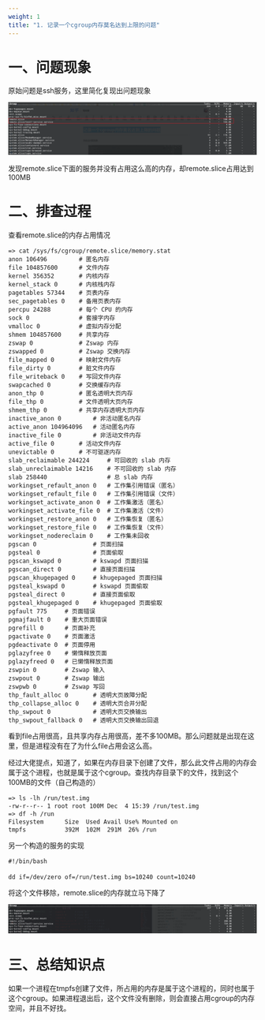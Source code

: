 ```yaml
---
weight: 1
title: "1. 记录一个cgroup内存莫名达到上限的问题"
---
```


# 一、问题现象

原始问题是ssh服务，这里简化复现出问题现象

![](imgs/2024-12-04-01.png)

发现remote.slice下面的服务并没有占用这么高的内存，却remote.slice占用达到100MB

# 二、排查过程

查看remote.slice的内存占用情况

```shell
=> cat /sys/fs/cgroup/remote.slice/memory.stat
anon 106496         # 匿名内存
file 104857600      # 文件内存
kernel 356352       # 内核内存
kernel_stack 0      # 内核栈内存
pagetables 57344    # 页表内存
sec_pagetables 0    # 备用页表内存
percpu 24288        # 每个 CPU 的内存
sock 0              # 套接字内存
vmalloc 0           # 虚拟内存分配
shmem 104857600     # 共享内存
zswap 0             # Zswap 内存
zswapped 0          # Zswap 交换内存
file_mapped 0       # 映射文件内存
file_dirty 0        # 脏文件内存
file_writeback 0    # 写回文件内存
swapcached 0        # 交换缓存内存
anon_thp 0          # 匿名透明大页内存
file_thp 0          # 文件透明大页内存
shmem_thp 0         # 共享内存透明大页内存
inactive_anon 0         # 非活动匿名内存
active_anon 104964096   # 活动匿名内存
inactive_file 0         # 非活动文件内存
active_file 0       # 活动文件内存
unevictable 0       # 不可驱逐内存
slab_reclaimable 244224     # 可回收的 slab 内存
slab_unreclaimable 14216    # 不可回收的 slab 内存
slab 258440                 # 总 slab 内存
workingset_refault_anon 0   # 工作集引用错误（匿名）
workingset_refault_file 0   # 工作集引用错误（文件）
workingset_activate_anon 0  # 工作集激活（匿名）
workingset_activate_file 0  # 工作集激活（文件）
workingset_restore_anon 0   # 工作集恢复（匿名）
workingset_restore_file 0   # 工作集恢复（文件）
workingset_nodereclaim 0    # 工作集未回收
pgscan 0                # 页面扫描
pgsteal 0               # 页面偷取
pgscan_kswapd 0         # kswapd 页面扫描
pgscan_direct 0         # 直接页面扫描
pgscan_khugepaged 0     # khugepaged 页面扫描
pgsteal_kswapd 0        # kswapd 页面偷取
pgsteal_direct 0        # 直接页面偷取
pgsteal_khugepaged 0    # khugepaged 页面偷取
pgfault 775     # 页面错误
pgmajfault 0    # 重大页面错误
pgrefill 0      # 页面补充
pgactivate 0    # 页面激活
pgdeactivate 0  # 页面停用
pglazyfree 0    # 懒惰释放页面
pglazyfreed 0   # 已懒惰释放页面
zswpin 0        # Zswap 输入
zswpout 0       # Zswap 输出
zswpwb 0        # Zswap 写回
thp_fault_alloc 0       # 透明大页故障分配
thp_collapse_alloc 0    # 透明大页合并分配
thp_swpout 0            # 透明大页交换输出
thp_swpout_fallback 0   # 透明大页交换输出回退
```

看到file占用很高，且共享内存占用很高，差不多100MB。那么问题就是出现在这里，但是进程没有在了为什么file占用会这么高。

经过大佬提点，知道了，如果在内存目录下创建了文件，那么此文件占用的内存会属于这个进程，也就是属于这个cgroup。查找内存目录下的文件，找到这个100MB的文件（自己构造的）

```shell
=> ls -lh /run/test.img
-rw-r--r-- 1 root root 100M Dec  4 15:39 /run/test.img
=> df -h /run
Filesystem      Size  Used Avail Use% Mounted on
tmpfs           392M  102M  291M  26% /run
```

另一个构造的服务的实现

```shell
#!/bin/bash

dd if=/dev/zero of=/run/test.img bs=10240 count=10240
```

将这个文件移除，remote.slice的内存就立马下降了

![](imgs/2024-12-04-02.png)

# 三、总结知识点

如果一个进程在tmpfs创建了文件，所占用的内存是属于这个进程的，同时也属于这个cgroup。如果进程退出后，这个文件没有删除，则会直接占用cgroup的内存空间，并且不好找。
